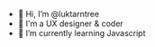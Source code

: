- 👋 Hi, I’m @luktarntree
- 💞️ I'm a UX designer & coder
- 🌱 I’m currently learning Javascript

<!---
luktarntree/luktarntree is a ✨ special ✨ repository because its `README.md` (this file) appears on your GitHub profile.
You can click the Preview link to take a look at your changes.
--->
